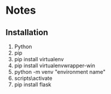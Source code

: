 # Notes

## Installation

1. Python
2. pip
3. pip install virtualenv
4. pip install virtualenvwrapper-win
5. python -m venv "environment name"
6. scripts\activate
7. pip install flask
